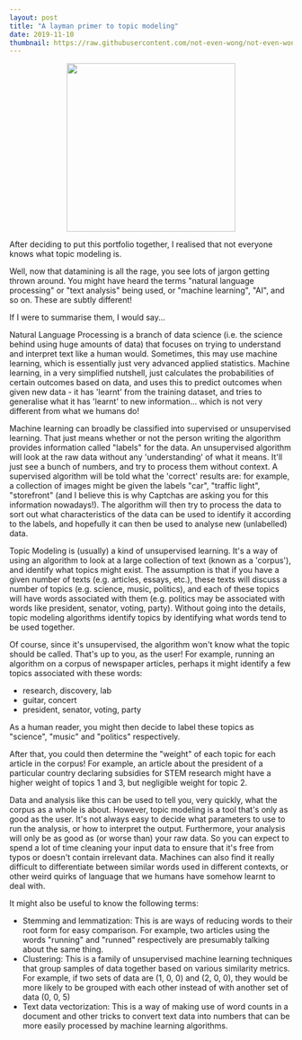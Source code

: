 ```yaml
---
layout: post
title: "A layman primer to topic modeling"
date: 2019-11-10
thumbnail: https://raw.githubusercontent.com/not-even-wong/not-even-wong.github.io/master/_posts/20191110/20191110_thumb.png
---
```

<p align="center"><img src="https://raw.githubusercontent.com/not-even-wong/not-even-wong.github.io/master/_posts/20191110/20191110_thumb.png" style="width: 300px" class="border"></p>

After deciding to put this portfolio together, I realised that not everyone knows what topic modeling is.

Well, now that datamining is all the rage, you see lots of jargon getting thrown around. You might have heard the terms "natural language processing" or "text analysis" being used, or "machine learning", "AI", and so on. These are subtly different!

If I were to summarise them, I would say...

Natural Language Processing is a branch of data science (i.e. the science behind using huge amounts of data) that focuses on trying to understand and interpret text like a human would. Sometimes, this may use machine learning, which is essentially just very advanced applied statistics. Machine learning, in a very simplified nutshell, just calculates the probabilities of certain outcomes based on data, and uses this to predict outcomes when given new data - it has 'learnt' from the training dataset, and tries to generalise what it has 'learnt' to new information... which is not very different from what we humans do!

Machine learning can broadly be classified into supervised or unsupervised learning. That just means whether or not the person writing the algorithm provides information called "labels" for the data. An unsupervised algorithm will look at the raw data without any 'understanding' of what it means. It'll just see a bunch of numbers, and try to process them without context. A supervised algorithm will be told what the 'correct' results are: for example, a collection of images might be given the labels "car", "traffic light", "storefront" (and I believe this is why Captchas are asking you for this information nowadays!). The algorithm will then try to process the data to sort out what characteristics of the data can be used to identify it according to the labels, and hopefully it can then be used to analyse new (unlabelled) data.

Topic Modeling is (usually) a kind of unsupervised learning. It's a way of using an algorithm to look at a large collection of text (known as a 'corpus'), and identify what topics might exist. The assumption is that if you have a given number of texts (e.g. articles, essays, etc.), these texts will discuss a number of topics (e.g. science, music, politics), and each of these topics will have words associated with them (e.g. politics may be associated with words like president, senator, voting, party). Without going into the details, topic modeling algorithms identify topics by identifying what words tend to be used together.

Of course, since it's unsupervised, the algorithm won't know what the topic should be called. That's up to you, as the user! For example, running an algorithm on a corpus of newspaper articles, perhaps it might identify a few topics associated with these words:

<ul>
<li>research, discovery, lab</li>
<li>guitar, concert</li>
<li>president, senator, voting, party</li>
</ul>

As a human reader, you might then decide to label these topics as "science", "music" and "politics" respectively.

After that, you could then determine the "weight" of each topic for each article in the corpus! For example, an article about the president of a particular country declaring subsidies for STEM research might have a higher weight of topics 1 and 3, but negligible weight for topic 2. 

Data and analysis like this can be used to tell you, very quickly, what the corpus as a whole is about. However, topic modeling is a tool that's only as good as the user. It's not always easy to decide what parameters to use to run the analysis, or how to interpret the output. Furthermore, your analysis will only be as good as (or worse than) your raw data. So you can expect to spend a lot of time cleaning your input data to ensure that it's free from typos or doesn't contain irrelevant data. Machines can also find it really difficult to differentiate between similar words used in different contexts, or other weird quirks of language that we humans have somehow learnt to deal with.

It might also be useful to know the following terms:


<ul>
<li>Stemming and lemmatization: This is are ways of reducing words to their root form for easy comparison. For example, two articles using the words "running" and "runned" respectively are presumably talking about the same thing.</li>
<li>Clustering: This is a family of unsupervised machine learning techniques that group samples of data together based on various similarity metrics. For example, if two sets of data are (1, 0, 0) and (2, 0, 0), they would be more likely to be grouped with each other instead of with another set of data (0, 0, 5)</li>
<li>Text data vectorization: This is a way of making use of word counts in a document and other tricks to convert text data into numbers that can be more easily processed by machine learning algorithms.</li>
</ul>

